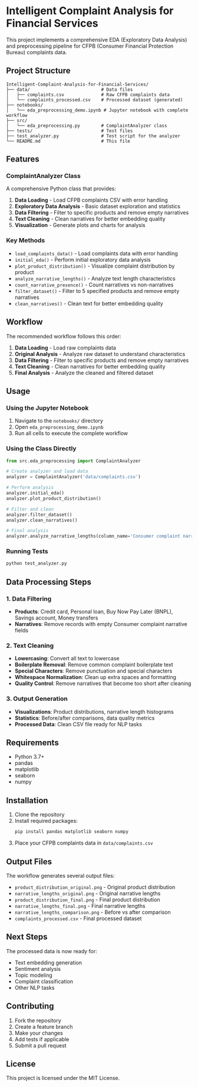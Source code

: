# Intelligent Complaint Analysis for Financial Services

This project implements a comprehensive EDA (Exploratory Data Analysis) and preprocessing pipeline for CFPB (Consumer Financial Protection Bureau) complaints data.

## Project Structure 

```
Intelligent-Complaint-Analysis-for-Financial-Services/
├── data/                           # Data files
│   ├── complaints.csv              # Raw CFPB complaints data
│   └── complaints_processed.csv    # Processed dataset (generated)
├── notebooks/
│   └── eda_preprocessing_demo.ipynb # Jupyter notebook with complete workflow
├── src/
│   └── eda_preprocessing.py        # ComplaintAnalyzer class
├── tests/                          # Test files
├── test_analyzer.py                # Test script for the analyzer
└── README.md                       # This file
```

## Features

### ComplaintAnalyzer Class

A comprehensive Python class that provides:

1. **Data Loading** - Load CFPB complaints CSV with error handling
2. **Exploratory Data Analysis** - Basic dataset exploration and statistics
3. **Data Filtering** - Filter to specific products and remove empty narratives
4. **Text Cleaning** - Clean narratives for better embedding quality
5. **Visualization** - Generate plots and charts for analysis

### Key Methods

- `load_complaints_data()` - Load complaints data with error handling
- `initial_eda()` - Perform initial exploratory data analysis
- `plot_product_distribution()` - Visualize complaint distribution by product
- `analyze_narrative_lengths()` - Analyze text length characteristics
- `count_narrative_presence()` - Count narratives vs non-narratives
- `filter_dataset()` - Filter to 5 specified products and remove empty narratives
- `clean_narratives()` - Clean text for better embedding quality

## Workflow

The recommended workflow follows this order:

1. **Data Loading** - Load raw complaints data
2. **Original Analysis** - Analyze raw dataset to understand characteristics
3. **Data Filtering** - Filter to specific products and remove empty narratives
4. **Text Cleaning** - Clean narratives for better embedding quality
5. **Final Analysis** - Analyze the cleaned and filtered dataset

## Usage

### Using the Jupyter Notebook

1. Navigate to the `notebooks/` directory
2. Open `eda_preprocessing_demo.ipynb`
3. Run all cells to execute the complete workflow

### Using the Class Directly

```python
from src.eda_preprocessing import ComplaintAnalyzer

# Create analyzer and load data
analyzer = ComplaintAnalyzer('data/complaints.csv')

# Perform analysis
analyzer.initial_eda()
analyzer.plot_product_distribution()

# Filter and clean
analyzer.filter_dataset()
analyzer.clean_narratives()

# Final analysis
analyzer.analyze_narrative_lengths(column_name='Consumer complaint narrative_cleaned')
```

### Running Tests

```bash
python test_analyzer.py
```

## Data Processing Steps

### 1. Data Filtering
- **Products**: Credit card, Personal loan, Buy Now Pay Later (BNPL), Savings account, Money transfers
- **Narratives**: Remove records with empty Consumer complaint narrative fields

### 2. Text Cleaning
- **Lowercasing**: Convert all text to lowercase
- **Boilerplate Removal**: Remove common complaint boilerplate text
- **Special Characters**: Remove punctuation and special characters
- **Whitespace Normalization**: Clean up extra spaces and formatting
- **Quality Control**: Remove narratives that become too short after cleaning

### 3. Output Generation
- **Visualizations**: Product distributions, narrative length histograms
- **Statistics**: Before/after comparisons, data quality metrics
- **Processed Data**: Clean CSV file ready for NLP tasks

## Requirements

- Python 3.7+
- pandas
- matplotlib
- seaborn
- numpy

## Installation

1. Clone the repository
2. Install required packages:
   ```bash
   pip install pandas matplotlib seaborn numpy
   ```
3. Place your CFPB complaints data in `data/complaints.csv`

## Output Files

The workflow generates several output files:

- `product_distribution_original.png` - Original product distribution
- `narrative_lengths_original.png` - Original narrative lengths
- `product_distribution_final.png` - Final product distribution
- `narrative_lengths_final.png` - Final narrative lengths
- `narrative_lengths_comparison.png` - Before vs after comparison
- `complaints_processed.csv` - Final processed dataset

## Next Steps

The processed data is now ready for:
- Text embedding generation
- Sentiment analysis
- Topic modeling
- Complaint classification
- Other NLP tasks

## Contributing

1. Fork the repository
2. Create a feature branch
3. Make your changes
4. Add tests if applicable
5. Submit a pull request

## License

This project is licensed under the MIT License.